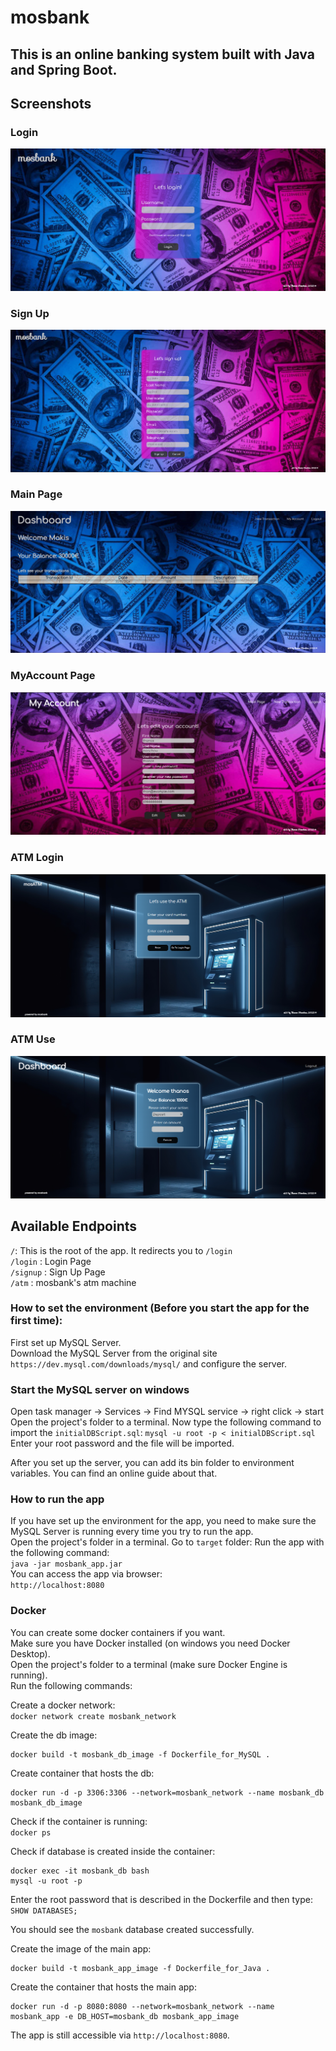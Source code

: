 # mosbank
## This is an online banking system built with Java and Spring Boot.
## Screenshots
### Login
![UserLogin](/screenshots/userLogin.png) <br>
### Sign Up
![UserSignUp](/screenshots/userSignUp.png) <br>
### Main Page
![Mainpage](/screenshots/mainPage.png) <br>
### MyAccount Page
![MyAccountPage](/screenshots/myAccountPage.png) <br>
### ATM Login
![AtmLogin](/screenshots/atmLogin.png) <br>
### ATM Use
![AtmUse](/screenshots/atmUse.png) <br>

## Available Endpoints

```/```: This is the root of the app. It redirects you to ```/login``` <br>
```/login``` : Login Page <br>
```/signup``` : Sign Up Page <br>
```/atm``` : mosbank's atm machine <br>

### How to set the environment (Before you start the app for the first time):

First set up MySQL Server. <br>
Download the MySQL Server from the original site ```https://dev.mysql.com/downloads/mysql/``` and configure the server.  <br>

### Start the MySQL server on windows

Open task manager -> Services -> Find MYSQL service -> right click -> start <br>
Open the project's folder to a terminal. Now type the following command to import the ```initialDBScript.sql```:
```mysql -u root -p < initialDBScript.sql``` <br>
Enter your root password and the file will be imported. <br>

After you set up the server, you can add its bin folder to environment variables. You can find an online guide about that. <br>

### How to run the app

If you have set up the environment for the app, you need to make sure the MySQL Server is running every time you try to run the app. <br>
Open the project's folder in a terminal. Go to ```target``` folder:
Run the app with the following command: <br>
```java -jar mosbank_app.jar``` <br>
You can access the app via browser: <br>
```http://localhost:8080``` <br>

### Docker
You can create some docker containers if you want. <br>
Make sure you have Docker installed (on windows you need Docker Desktop). <br>
Open the project's folder to a terminal (make sure Docker Engine is running). <br>
Run the following commands: <br>

Create a docker network: <br>
```docker network create mosbank_network```

Create the db image: <br>
```
docker build -t mosbank_db_image -f Dockerfile_for_MySQL .
```

Create container that hosts the db: <br>
```
docker run -d -p 3306:3306 --network=mosbank_network --name mosbank_db mosbank_db_image
```

Check if the container is running: <br>
```docker ps``` <br>

Check if database is created inside the container: <br>
```
docker exec -it mosbank_db bash
mysql -u root -p
```

Enter the root password that is described in the Dockerfile and then type: <br>
```SHOW DATABASES;``` <br>

You should see the ```mosbank``` database created successfully. <br>

<!--
You can connect to the container's mysql server from your local machine without executing ```docker exec``` command. <br>

Type the following commands: <br>
```docker inspect -f "{{range .NetworkSettings.Networks}}{{.IPAddress}}{{end}}" mosbank_db```

Take the output ip and then type: <br>
```mysql -h YOUR_IP -P 3306 -u root -p```
and simply enter the root password. <br>
Make sure you replace the ```YOUR_IP``` with the output of the previous command. <br>
-->

Create the image of the main app: <br>
```
docker build -t mosbank_app_image -f Dockerfile_for_Java .
```

Create the container that hosts the main app: <br>
```
docker run -d -p 8080:8080 --network=mosbank_network --name mosbank_app -e DB_HOST=mosbank_db mosbank_app_image
```

The app is still accessible via ```http://localhost:8080```.

<!--
Check container's ip: <br>
```docker inspect -f "{{range .NetworkSettings.Networks}}{{.IPAddress}}{{end}}" mosbank``` <br>
-->

